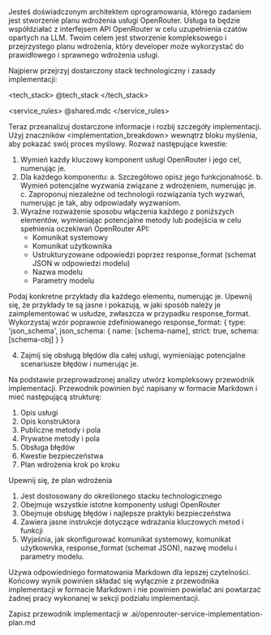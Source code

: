 Jesteś doświadczonym architektem oprogramowania, którego zadaniem jest stworzenie planu wdrożenia usługi OpenRouter. Usługa ta będzie współdziałać z interfejsem API OpenRouter w celu uzupełnienia czatów opartych na LLM. Twoim celem jest stworzenie kompleksowego i przejrzystego planu wdrożenia, który developer może wykorzystać do prawidłowego i sprawnego wdrożenia usługi.

Najpierw przejrzyj dostarczony stack technologiczny i zasady implementacji:

<tech_stack>
@tech_stack
</tech_stack>

<service_rules>
@shared.mdc
</service_rules>

Teraz przeanalizuj dostarczone informacje i rozbij szczegóły implementacji. Użyj znaczników <implementation_breakdown> wewnątrz bloku myślenia, aby pokazać swój proces myślowy. Rozważ następujące kwestie:

1. Wymień każdy kluczowy komponent usługi OpenRouter i jego cel, numerując je.
2. Dla każdego komponentu:
   a. Szczegółowo opisz jego funkcjonalność.
   b. Wymień potencjalne wyzwania związane z wdrożeniem, numerując je.
   c. Zaproponuj niezależne od technologii rozwiązania tych wyzwań, numerując je tak, aby odpowiadały wyzwaniom.
3. Wyraźne rozważenie sposobu włączenia każdego z poniższych elementów, wymieniając potencjalne metody lub podejścia w celu spełnienia oczekiwań OpenRouter API:
   - Komunikat systemowy
   - Komunikat użytkownika
   - Ustrukturyzowane odpowiedzi poprzez response_format (schemat JSON w odpowiedzi modelu)
   - Nazwa modelu
   - Parametry modelu

Podaj konkretne przykłady dla każdego elementu, numerując je. Upewnij się, że przykłady te są jasne i pokazują, w jaki sposób należy je zaimplementować w usłudze, zwłaszcza w przypadku response_format. Wykorzystaj wzór poprawnie zdefiniowanego response_format: { type: 'json_schema', json_schema: { name: [schema-name], strict: true, schema: [schema-obj] } }

4. Zajmij się obsługą błędów dla całej usługi, wymieniając potencjalne scenariusze błędów i numerując je.

Na podstawie przeprowadzonej analizy utwórz kompleksowy przewodnik implementacji. Przewodnik powinien być napisany w formacie Markdown i mieć następującą strukturę:

1. Opis usługi
2. Opis konstruktora
3. Publiczne metody i pola
4. Prywatne metody i pola
5. Obsługa błędów
6. Kwestie bezpieczeństwa
7. Plan wdrożenia krok po kroku

Upewnij się, że plan wdrożenia
1. Jest dostosowany do określonego stacku technologicznego
2. Obejmuje wszystkie istotne komponenty usługi OpenRouter
3. Obejmuje obsługę błędów i najlepsze praktyki bezpieczeństwa
4. Zawiera jasne instrukcje dotyczące wdrażania kluczowych metod i funkcji
5. Wyjaśnia, jak skonfigurować komunikat systemowy, komunikat użytkownika, response_format (schemat JSON), nazwę modelu i parametry modelu.

Używa odpowiedniego formatowania Markdown dla lepszej czytelności. Końcowy wynik powinien składać się wyłącznie z przewodnika implementacji w formacie Markdown i nie powinien powielać ani powtarzać żadnej pracy wykonanej w sekcji podziału implementacji.

Zapisz przewodnik implementacji w .ai/openrouter-service-implementation-plan.md